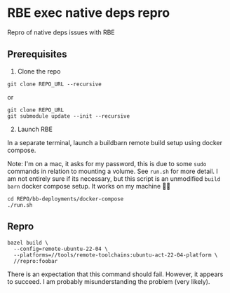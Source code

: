 # RBE exec native deps repro

Repro of native deps issues with RBE

## Prerequisites

1. Clone the repo

```
git clone REPO_URL --recursive
```

or

```
git clone REPO_URL
git submodule update --init --recursive
```

2. Launch RBE

In a separate terminal, launch a buildbarn remote build setup using docker compose.

Note: I'm on a mac, it asks for my password, this is due to some `sudo` commands in relation to mounting a volume. See `run.sh` for more detail. I am not entirely sure if its necessary, but this script is an unmodified `build barn` docker compose setup. It works on my machine 🤷‍♂️

```
cd REPO/bb-deployments/docker-compose
./run.sh
```

## Repro

```
bazel build \
  --config=remote-ubuntu-22-04 \
  --platforms=//tools/remote-toolchains:ubuntu-act-22-04-platform \
  //repro:foobar
```

There is an expectation that this command should fail. However, it appears to succeed. I am probably misunderstanding the problem (very likely).
